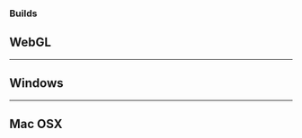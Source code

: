 ### Builds

<span id="webgl"></span>

## WebGL

----

<span id="windows"></span>

## Windows

----

<span id="macosx"></span>

## Mac OSX